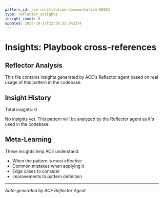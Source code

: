 ```yaml
---
pattern_id: ace-constitution-documentation-00002
type: reflector_insights
insight_count: 0
updated: 2025-10-17T22:58:52.042374
---
```

# Insights: Playbook cross-references

## Reflector Analysis

This file contains insights generated by ACE's Reflector agent based on real usage of this pattern in the codebase.

## Insight History

Total insights: 0

No insights yet. This pattern will be analyzed by the Reflector agent as it's used in the codebase.

## Meta-Learning

These insights help ACE understand:
- When the pattern is most effective
- Common mistakes when applying it
- Edge cases to consider
- Improvements to pattern definition

---

*Auto-generated by ACE Reflector Agent*
